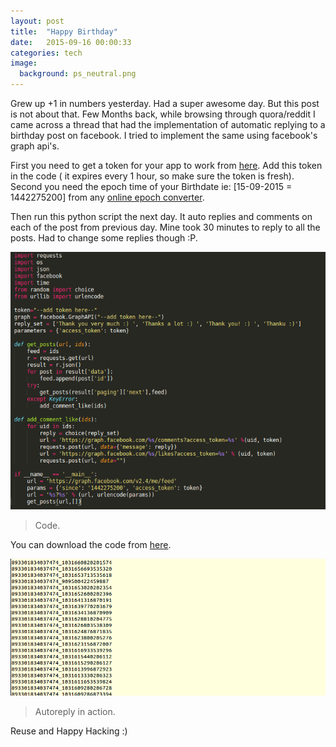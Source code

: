```yaml
---
layout: post
title:  "Happy Birthday"
date:   2015-09-16 00:00:33
categories: tech
image:
  background: ps_neutral.png
---
```

Grew up +1 in numbers yesterday. Had a super awesome day. But this post is not about that. Few Months back, while browsing through quora/reddit I came across a thread that had the implementation of automatic replying to a birthday post on facebook. I tried to implement the same using facebook's graph api's.

First you need to get a token for your app to work from <a href="https://developers.facebook.com/tools/explorer/"> here</a>. Add this token in the code ( it expires every 1 hour, so make sure the token is fresh). Second you need the epoch time of your Birthdate ie: [15-09-2015 = 1442275200] from any <a href="www.epochconverter.com">online epoch converter</a>. 

Then run this python script the next day. It auto replies and comments on each of the post from previous day. Mine took 30 minutes to reply to all the posts. Had to change some replies though :P.

<img src="/images/mum_trip/qq.png" alt="">

>Code.

You can download the code from <a href="https://github.com/yogeshmpandey/codesamples/blob/master/automatic_replier.py">here</a>.

<img src="/images/mum_trip/a.png" alt="">

>Autoreply in action.

Reuse and Happy Hacking :)

